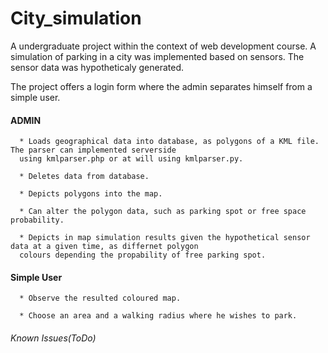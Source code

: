 # City_simulation
A undergraduate project within the context of web development course. A simulation of parking in a city was implemented based
on sensors. The sensor data was hypotheticaly generated.


The project offers a login form where the admin separates himself from a simple user.
      
   #### ADMIN
    
      * Loads geographical data into database, as polygons of a KML file. The parser can implemented serverside
      using kmlparser.php or at will using kmlparser.py.
      
      * Deletes data from database.
      
      * Depicts polygons into the map.
      
      * Can alter the polygon data, such as parking spot or free space probability.
      
      * Depicts in map simulation results given the hypothetical sensor data at a given time, as differnet polygon
      colours depending the propability of free parking spot. 
        
   #### Simple User
   
      * Observe the resulted coloured map. 
      
      * Choose an area and a walking radius where he wishes to park. 

###### Known Issues(ToDo)


